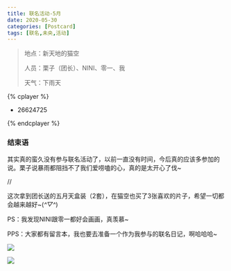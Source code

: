 ```yaml
---
title: 联名活动-5月
date: 2020-05-30
categories: [Postcard]
tags: [联名,未央,活动]
---
```


> 地点：新天地的猫空
>
> 人员：栗子（团长）、NINI、零一、我
>
> 天气：下雨天

{% cplayer  %}

  - 26624725

{% endcplayer %}

### 结束语

其实真的蛮久没有参与联名活动了，以前一直没有时间，今后真的应该多参加的说。栗子说暴雨都阻挡不了我们爱唠嗑的心，真的是太开心了伐~

//

这次拿到团长送的五月天盒装（2套），在猫空也买了3张喜欢的片子，希望一切都会越来越好~(*^▽^*)

PS：我发现NINI跟零一都好会画画，真羡慕~

PPS：大家都有留言本，我也要去准备一个作为我参与的联名日记，啊哈哈哈~

![](https://cdn.jsdelivr.net/gh/mumozi/Figure_bed/img/Mayday.JPG)

![](https://cdn.jsdelivr.net/gh/mumozi/Figure_bed/img/猫空.JPG)